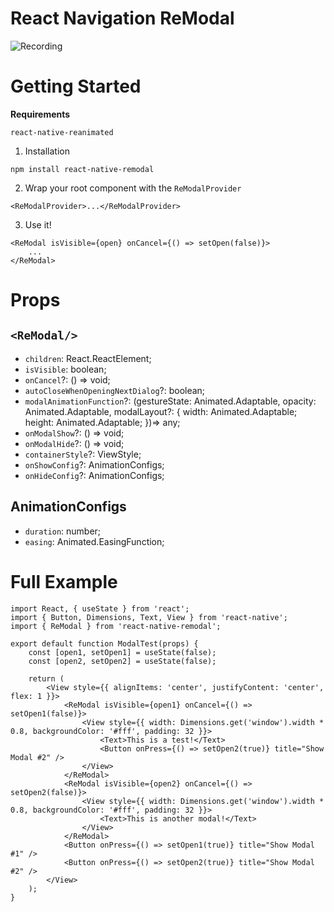 # React Navigation ReModal

![Recording](recording.gif)

# Getting Started

**Requirements**

```
react-native-reanimated
```

1. Installation

```
npm install react-native-remodal
```

2. Wrap your root component with the `ReModalProvider`

```tsx
<ReModalProvider>...</ReModalProvider>
```

3. Use it!

```tsx
<ReModal isVisible={open} onCancel={() => setOpen(false)}>
    ...
</ReModal>
```

# Props

## `<ReModal/>`

-   `children`: React.ReactElement;
-   `isVisible`: boolean;
-   `onCancel`?: () => void;
-   `autoCloseWhenOpeningNextDialog`?: boolean;
-   `modalAnimationFunction`?: (gestureState: Animated.Adaptable<number>, opacity: Animated.Adaptable<number>, modalLayout?: {
          width: Animated.Adaptable<number>;
          height: Animated.Adaptable<number>;
    })=> any;
-   `onModalShow`?: () => void;
-   `onModalHide`?: () => void;
-   `containerStyle`?: ViewStyle;
-   `onShowConfig`?: AnimationConfigs;
-   `onHideConfig`?: AnimationConfigs;

## AnimationConfigs

-   `duration`: number;
-   `easing`: Animated.EasingFunction;

# Full Example

```tsx
import React, { useState } from 'react';
import { Button, Dimensions, Text, View } from 'react-native';
import { ReModal } from 'react-native-remodal';

export default function ModalTest(props) {
    const [open1, setOpen1] = useState(false);
    const [open2, setOpen2] = useState(false);

    return (
        <View style={{ alignItems: 'center', justifyContent: 'center', flex: 1 }}>
            <ReModal isVisible={open1} onCancel={() => setOpen1(false)}>
                <View style={{ width: Dimensions.get('window').width * 0.8, backgroundColor: '#fff', padding: 32 }}>
                    <Text>This is a test!</Text>
                    <Button onPress={() => setOpen2(true)} title="Show Modal #2" />
                </View>
            </ReModal>
            <ReModal isVisible={open2} onCancel={() => setOpen2(false)}>
                <View style={{ width: Dimensions.get('window').width * 0.8, backgroundColor: '#fff', padding: 32 }}>
                    <Text>This is another modal!</Text>
                </View>
            </ReModal>
            <Button onPress={() => setOpen1(true)} title="Show Modal #1" />
            <Button onPress={() => setOpen2(true)} title="Show Modal #2" />
        </View>
    );
}
```
